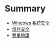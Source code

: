 # Summary

* [Windows 系統安全](/computer/security_for_windows.md)
* [信件安全](/computer/mail_security.md)
* [雙重驗證](/computer/two_facor_auth.md)
